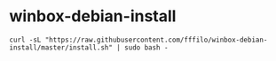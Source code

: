 # winbox-debian-install

    curl -sL "https://raw.githubusercontent.com/fffilo/winbox-debian-install/master/install.sh" | sudo bash -
